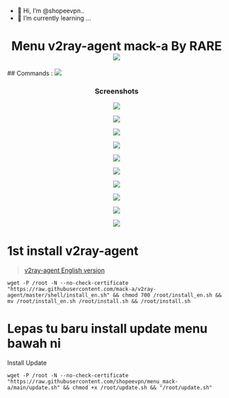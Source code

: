 - 👋 Hi, I’m @shopeevpn..
- 🌱 I’m currently learning ...

<!---
shopeevpn/shopeevpn is a ✨ special ✨ repository because its `README.md` (this file) appears on your GitHub profile.
You can click the Preview link to take a look at your changes.
--->

<h1 align="center"> Menu v2ray-agent mack-a By RARE <img src="https://img.shields.io/badge/FREE Version-1.0-blue.svg"></h1>
## Commands : <img src="https://img.shields.io/static/v1?style=for-the-badge&logo=powershell&label=Shell&message=Bash%20Script&color=lightgray">

<h3 align="center">Screenshots</h3>
<p align="center">
<img src="https://raw.githubusercontent.com/shopeevpn/menu_mack-a/main/picture/00.PNG">
   </p>
  <p align="center">
  <img src="https://raw.githubusercontent.com/shopeevpn/menu_mack-a/main/picture/01.PNG">
   </p>
  <p align="center">
  <img src="https://raw.githubusercontent.com/shopeevpn/menu_mack-a/main/picture/02.PNG">
   </p>
     <p align="center">
  <img src="https://raw.githubusercontent.com/shopeevpn/menu_mack-a/main/picture/03.PNG">
   </p>
  <p align="center">
  <img src="https://raw.githubusercontent.com/shopeevpn/menu_mack-a/main/picture/03.1.PNG">
   </p>
     <p align="center">
  <img src="https://raw.githubusercontent.com/shopeevpn/menu_mack-a/main/picture/04.PNG">
   </p>
        <p align="center">
  <img src="https://raw.githubusercontent.com/shopeevpn/menu_mack-a/main/picture/05.PNG">
   </p>
        <p align="center">
  <img src="https://raw.githubusercontent.com/shopeevpn/menu_mack-a/main/picture/06.PNG">
   </p>
        <p align="center">
  <img src="https://raw.githubusercontent.com/shopeevpn/menu_mack-a/main/picture/07.PNG">
   </p>
        <p align="center">
  <img src="https://raw.githubusercontent.com/shopeevpn/menu_mack-a/main/picture/08.PNG">
   </p>

# 1st install v2ray-agent

> [v2ray-agent English version](https://github.com/mack-a/v2ray-agent/blob/master/documents/en/README_EN.md)
>

```
wget -P /root -N --no-check-certificate "https://raw.githubusercontent.com/mack-a/v2ray-agent/master/shell/install_en.sh" && chmod 700 /root/install_en.sh && mv /root/install_en.sh /root/install.sh && /root/install.sh
```
# Lepas tu baru install update menu bawah ni
Install Update
```
wget -P /root -N --no-check-certificate "https://raw.githubusercontent.com/shopeevpn/menu_mack-a/main/update.sh" && chmod +x /root/update.sh && "/root/update.sh"
```
